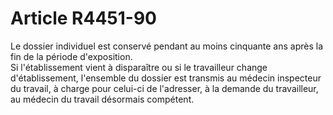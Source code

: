 # Article R4451-90

  
Le dossier individuel est conservé pendant au moins cinquante ans après la fin de la période d'exposition.   
Si l'établissement vient à disparaître ou si le travailleur change d'établissement, l'ensemble du dossier est transmis au médecin inspecteur du travail, à charge pour celui-ci de l'adresser, à la demande du travailleur, au médecin du travail désormais compétent.